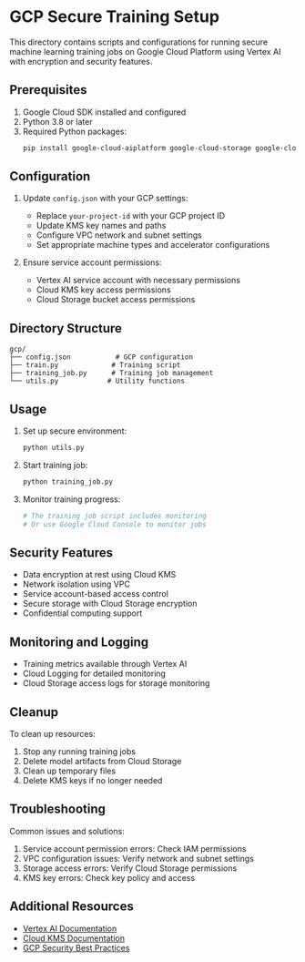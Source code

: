 # GCP Secure Training Setup

This directory contains scripts and configurations for running secure machine learning training jobs on Google Cloud Platform using Vertex AI with encryption and security features.

## Prerequisites

1. Google Cloud SDK installed and configured
2. Python 3.8 or later
3. Required Python packages:
   ```bash
   pip install google-cloud-aiplatform google-cloud-storage google-cloud-kms torch torchvision
   ```

## Configuration

1. Update `config.json` with your GCP settings:
   - Replace `your-project-id` with your GCP project ID
   - Update KMS key names and paths
   - Configure VPC network and subnet settings
   - Set appropriate machine types and accelerator configurations

2. Ensure service account permissions:
   - Vertex AI service account with necessary permissions
   - Cloud KMS key access permissions
   - Cloud Storage bucket access permissions

## Directory Structure

```
gcp/
├── config.json           # GCP configuration
├── train.py             # Training script
├── training_job.py      # Training job management
└── utils.py            # Utility functions
```

## Usage

1. Set up secure environment:
   ```bash
   python utils.py
   ```

2. Start training job:
   ```bash
   python training_job.py
   ```

3. Monitor training progress:
   ```bash
   # The training job script includes monitoring
   # Or use Google Cloud Console to monitor jobs
   ```

## Security Features

- Data encryption at rest using Cloud KMS
- Network isolation using VPC
- Service account-based access control
- Secure storage with Cloud Storage encryption
- Confidential computing support

## Monitoring and Logging

- Training metrics available through Vertex AI
- Cloud Logging for detailed monitoring
- Cloud Storage access logs for storage monitoring

## Cleanup

To clean up resources:
1. Stop any running training jobs
2. Delete model artifacts from Cloud Storage
3. Clean up temporary files
4. Delete KMS keys if no longer needed

## Troubleshooting

Common issues and solutions:
1. Service account permission errors: Check IAM permissions
2. VPC configuration issues: Verify network and subnet settings
3. Storage access errors: Verify Cloud Storage permissions
4. KMS key errors: Check key policy and access

## Additional Resources

- [Vertex AI Documentation](https://cloud.google.com/vertex-ai)
- [Cloud KMS Documentation](https://cloud.google.com/kms)
- [GCP Security Best Practices](https://cloud.google.com/security/best-practices) 
